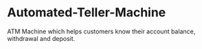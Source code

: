 # Automated-Teller-Machine
ATM Machine which helps customers know their account balance, withdrawal and deposit.
